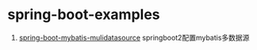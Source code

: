 # spring-boot-examples
1. [spring-boot-mybatis-mulidatasource](https://github.com/zheng-zy/spring-boot-examples/tree/master/spring-boot-mybatis-mulidatasource)  springboot2配置mybatis多数据源